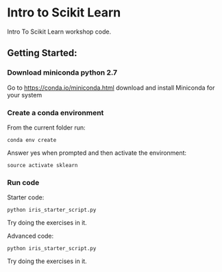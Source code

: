 # Intro to Scikit Learn
Intro To Scikit Learn workshop code.

## Getting Started:

### Download miniconda python 2.7

Go to https://conda.io/miniconda.html
download and install Miniconda for your system

### Create a conda environment
From the current folder run:
```shell
conda env create
```

Answer yes when prompted and then activate the environment:

```shell
source activate sklearn
```

### Run code

Starter code:
```shell
python iris_starter_script.py
```
Try doing the exercises in it.

Advanced code:
```shell
python iris_starter_script.py
```
Try doing the exercises in it.